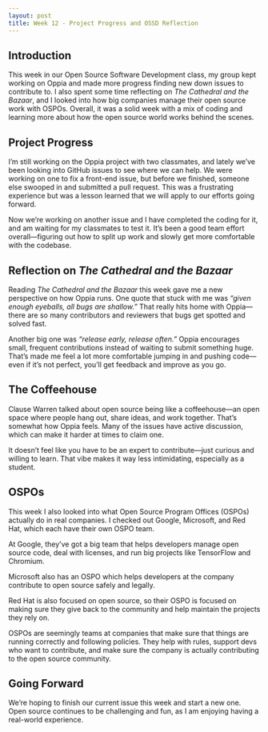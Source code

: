 ```yaml
---
layout: post  
title: Week 12 - Project Progress and OSSD Reflection  
---
```


## Introduction  
This week in our Open Source Software Development class, my group kept working on Oppia and made more progress finding new down issues to contribute to. I also spent some time reflecting on *The Cathedral and the Bazaar*, and I looked into how big companies manage their open source work with OSPOs. Overall, it was a solid week with a mix of coding and learning more about how the open source world works behind the scenes.

<!--more-->  

## Project Progress  
I’m still working on the Oppia project with two classmates, and lately we’ve been looking into GitHub issues to see where we can help. We were working on one to fix a front-end issue, but before we finished, someone else swooped in and submitted a pull request. This was a frustrating experience but was a lesson learned that we will apply to our efforts going forward.  

Now we’re working on another issue and I have completed the coding for it, and am waiting for my classmates to test it. It’s been a good team effort overall—figuring out how to split up work and slowly get more comfortable with the codebase.

## Reflection on *The Cathedral and the Bazaar*  
Reading *The Cathedral and the Bazaar* this week gave me a new perspective on how Oppia runs. One quote that stuck with me was *“given enough eyeballs, all bugs are shallow.”* That really hits home with Oppia—there are so many contributors and reviewers that bugs get spotted and solved fast.  

Another big one was *“release early, release often.”* Oppia encourages small, frequent contributions instead of waiting to submit something huge. That’s made me feel a lot more comfortable jumping in and pushing code—even if it’s not perfect, you’ll get feedback and improve as you go.

## The Coffeehouse
Clause Warren talked about open source being like a coffeehouse—an open space where people hang out, share ideas, and work together. That’s somewhat how Oppia feels. Many of the issues have active discussion, which can make it harder at times to claim one.  

It doesn’t feel like you have to be an expert to contribute—just curious and willing to learn. That vibe makes it way less intimidating, especially as a student.

## OSPOs 
This week I also looked into what Open Source Program Offices (OSPOs) actually do in real companies. I checked out Google, Microsoft, and Red Hat, which each have their own OSPO team.

At Google, they’ve got a big team that helps developers manage open source code, deal with licenses, and run big projects like TensorFlow and Chromium.  

Microsoft also has an OSPO which helps developers at the company contribute to open source safely and legally.

Red Hat is also focused on open source, so their OSPO is focused on making sure they give back to the community and help maintain the projects they rely on.

OSPOs are seemingly teams at companies that make sure that things are running correctly and following policies. They help with rules, support devs who want to contribute, and make sure the company is actually contributing to the open source community.

## Going Forward
We’re hoping to finish our current issue this week and start a new one. Open source continues to be challenging and fun, as I am enjoying having a real-world experience.
